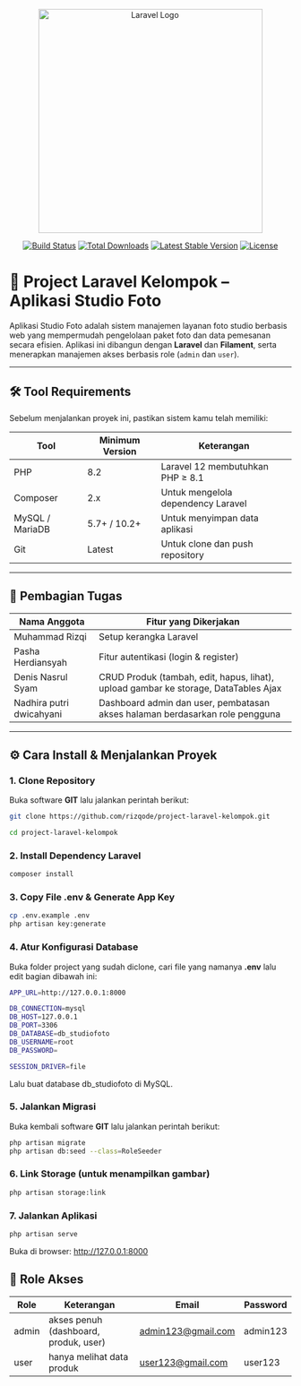 <p align="center"><a href="https://laravel.com" target="_blank"><img src="https://raw.githubusercontent.com/laravel/art/master/logo-lockup/5%20SVG/2%20CMYK/1%20Full%20Color/laravel-logolockup-cmyk-red.svg" width="400" alt="Laravel Logo"></a></p>

<p align="center">
<a href="https://github.com/laravel/framework/actions"><img src="https://github.com/laravel/framework/workflows/tests/badge.svg" alt="Build Status"></a>
<a href="https://packagist.org/packages/laravel/framework"><img src="https://img.shields.io/packagist/dt/laravel/framework" alt="Total Downloads"></a>
<a href="https://packagist.org/packages/laravel/framework"><img src="https://img.shields.io/packagist/v/laravel/framework" alt="Latest Stable Version"></a>
<a href="https://packagist.org/packages/laravel/framework"><img src="https://img.shields.io/packagist/l/laravel/framework" alt="License"></a>
</p>

# 🧾 Project Laravel Kelompok – Aplikasi Studio Foto

Aplikasi Studio Foto adalah sistem manajemen layanan foto studio berbasis web yang mempermudah pengelolaan paket foto dan data pemesanan secara efisien. Aplikasi ini dibangun dengan **Laravel** dan **Filament**, serta menerapkan manajemen akses berbasis role (`admin` dan `user`).

---

## 🛠️ Tool Requirements

Sebelum menjalankan proyek ini, pastikan sistem kamu telah memiliki:

| Tool            | Minimum Version | Keterangan                         |
| --------------- | --------------- | ---------------------------------- |
| PHP             | 8.2             | Laravel 12 membutuhkan PHP ≥ 8.1   |
| Composer        | 2.x             | Untuk mengelola dependency Laravel |
| MySQL / MariaDB | 5.7+ / 10.2+    | Untuk menyimpan data aplikasi      |
| Git             | Latest          | Untuk clone dan push repository    |

---

## 👥 Pembagian Tugas

| Nama Anggota            | Fitur yang Dikerjakan                                                               |
| ----------------------- | ----------------------------------------------------------------------------------- |
| Muhammad Rizqi          | Setup kerangka Laravel                                                              |
| Pasha Herdiansyah       | Fitur autentikasi (login & register)                                                |
| Denis Nasrul Syam       | CRUD Produk (tambah, edit, hapus, lihat), upload gambar ke storage, DataTables Ajax |
| Nadhira putri dwicahyani           | Dashboard admin dan user, pembatasan akses halaman berdasarkan role pengguna        |

---

## ⚙️ Cara Install & Menjalankan Proyek

### 1. Clone Repository

Buka software **GIT** lalu jalankan perintah berikut:

```bash
git clone https://github.com/rizqode/project-laravel-kelompok.git

cd project-laravel-kelompok
```

### 2. Install Dependency Laravel

```bash
composer install
```

### 3. Copy File .env & Generate App Key

```bash
cp .env.example .env
php artisan key:generate
```

### 4. Atur Konfigurasi Database

Buka folder project yang sudah diclone, cari file yang namanya **.env** lalu edit bagian dibawah ini:

```bash
APP_URL=http://127.0.0.1:8000

DB_CONNECTION=mysql
DB_HOST=127.0.0.1
DB_PORT=3306
DB_DATABASE=db_studiofoto
DB_USERNAME=root
DB_PASSWORD=

SESSION_DRIVER=file
```

Lalu buat database db_studiofoto di MySQL.

### 5. Jalankan Migrasi

Buka kembali software **GIT** lalu jalankan perintah berikut:

```bash
php artisan migrate
php artisan db:seed --class=RoleSeeder
```

### 6. Link Storage (untuk menampilkan gambar)

```bash
php artisan storage:link
```

### 7. Jalankan Aplikasi

```bash
php artisan serve
```

Buka di browser: http://127.0.0.1:8000

## 🔐 Role Akses

| Role  | Keterangan                            | Email              | Password |
| ----- | ------------------------------------- | ------------------ | -------- |
| admin | akses penuh (dashboard, produk, user) | admin123@gmail.com | admin123 |
| user  | hanya melihat data produk             | user123@gmail.com  | user123  |
